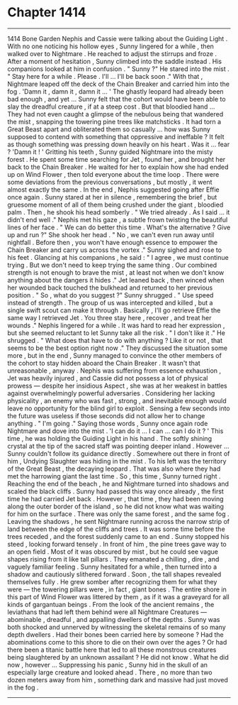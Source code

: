 
# Chapter 1414


---

1414 Bone Garden
Nephis and Cassie were talking about the Guiding Light . With no one noticing his hollow eyes , Sunny lingered for a while , then walked over to Nightmare . He reached to adjust the stirrups and froze .
After a moment of hesitation , Sunny climbed into the saddle instead .
His companions looked at him in confusion .
" Sunny ?"
He stared into the mist .
" Stay here for a while . Please . I'll … I'll be back soon ."
With that , Nightmare leaped off the deck of the Chain Breaker and carried him into the fog .
'Damn it , damn it , damn it … '
The ghastly leopard had already been bad enough , and yet … Sunny felt that the cohort would have been able to slay the dreadful creature , if at a steep cost .
But that bloodied hand …
They had not even caught a glimpse of the nebulous being that wandered the mist , snapping the towering pine trees like matchsticks . It had torn a Great Beast apart and obliterated them so casually … how was Sunny supposed to contend with something that oppressive and ineffable ?
It felt as though something was pressing down heavily on his heart .
Was it … fear ?
'Damn it ! '
Gritting his teeth , Sunny guided Nightmare into the misty forest .
He spent some time searching for Jet , found her , and brought her back to the Chain Breaker .
He waited for her to explain how she had ended up on Wind Flower , then told everyone about the time loop . There were some deviations from the previous conversations , but mostly , it went almost exactly the same .
In the end , Nephis suggested going after Effie once again .
Sunny stared at her in silence , remembering the brief , but gruesome moment of all of them being crushed under the giant , bloodied palm . Then , he shook his head somberly .
" We tried already . As I said … it didn't end well ."
Nephis met his gaze , a subtle frown twisting the beautiful lines of her face .
" We can do better this time . What's the alternative ? Give up and run ?"
She shook her head .
" No , we can't even run away until nightfall . Before then , you won't have enough essence to empower the Chain Breaker and carry us across the vortex ."
Sunny sighed and rose to his feet . Glancing at his companions , he said :
" I agree , we must continue trying . But we don't need to keep trying the same thing . Our combined strength is not enough to brave the mist , at least not when we don't know anything about the dangers it hides ."
Jet leaned back , then winced when her wounded back touched the bulkhead and returned to her previous position .
" So , what do you suggest ?"
Sunny shrugged .
" Use speed instead of strength . The group of us was intercepted and killed , but a single swift scout can make it through . Basically , I'll go retrieve Effie the same way I retrieved Jet . You three stay here , recover , and treat her wounds ."
Nephis lingered for a while . It was hard to read her expression , but she seemed reluctant to let Sunny take all the risk .
" I don't like it ."
He shrugged .
" What does that have to do with anything ? Like it or not , that seems to be the best option right now ."
They discussed the situation some more , but in the end , Sunny managed to convince the other members of the cohort to stay hidden aboard the Chain Breaker .
It wasn't that unreasonable , anyway . Nephis was suffering from essence exhaustion , Jet was heavily injured , and Cassie did not possess a lot of physical prowess — despite her insidious Aspect , she was at her weakest in battles against overwhelmingly powerful adversaries .
Considering her lacking physicality , an enemy who was fast , strong , and inevitable enough would leave no opportunity for the blind girl to exploit . Sensing a few seconds into the future was useless if those seconds did not allow her to change anything .
" I'm going ."
Saying those words , Sunny once again rode Nightmare and dove into the mist .
'I can do it … I can … can I do it ? '
This time , he was holding the Guiding Light in his hand . The softly shining crystal at the tip of the sacred staff was pointing deeper inland .
However …
Sunny couldn't follow its guidance directly . Somewhere out there in front of him , Undying Slaughter was hiding in the mist . To his left was the territory of the Great Beast , the decaying leopard . That was also where they had met the harrowing giant the last time .
So , this time , Sunny turned right .
Reaching the end of the beach , he and Nightmare turned into shadows and scaled the black cliffs . Sunny had passed this way once already , the first time he had carried Jet back . However , that time , they had been moving along the outer border of the island , so he did not know what was waiting for him on the surface .
There was only the same forest , and the same fog . Leaving the shadows , he sent Nightmare running across the narrow strip of land between the edge of the cliffs and trees .
It was some time before the trees receded , and the forest suddenly came to an end .
Sunny stopped his steed , looking forward tensely .
In front of him , the pine trees gave way to an open field . Most of it was obscured by mist , but he could see vague shapes rising from it like tall pillars . They emanated a chilling , dire , and vaguely familiar feeling .
Sunny hesitated for a while , then turned into a shadow and cautiously slithered forward .
Soon , the tall shapes revealed themselves fully . He grew somber after recognizing them for what they were — the towering pillars were , in fact , giant bones .
The entire shore in this part of Wind Flower was littered by them , as if it was a graveyard for all kinds of gargantuan beings . From the look of the ancient remains , the leviathans that had left them behind were all Nightmare Creatures — abominable , dreadful , and appalling dwellers of the depths .
Sunny was both shocked and unnerved by witnessing the skeletal remains of so many depth dwellers .
Had their bones been carried here by someone ? Had the abominations come to this shore to die on their own over the ages ? Or had there been a titanic battle here that led to all these monstrous creatures being slaughtered by an unknown assailant ?
He did not know .
What he did now , however …
Suppressing his panic , Sunny hid in the skull of an especially large creature and looked ahead .
There , no more than two dozen meters away from him , something dark and massive had just moved in the fog .

---

